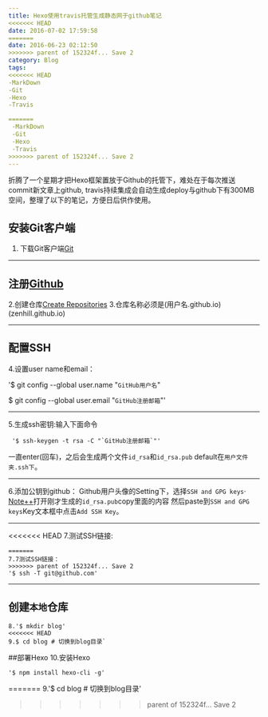 ```yaml
---
title: Hexo使用travis托管生成静态网于github笔记
<<<<<<< HEAD
date: 2016-07-02 17:59:58
=======
date: 2016-06-23 02:12:50
>>>>>>> parent of 152324f... Save 2
category: Blog
tags:
<<<<<<< HEAD
-MarkDown
-Git
-Hexo
-Travis

=======
 -MarkDown
 -Git
 -Hexo
 -Travis
>>>>>>> parent of 152324f... Save 2
---
```

折腾了一个星期才把Hexo框架置放于Github的托管下，难处在于每次推送commit新文章上github,
travis持续集成会自动生成deploy与github下有300MB空间，整理了以下的笔记，方便日后供作使用。

## 安装Git客户端
1. 下载Git客户端[Git](https://git-scm.com/)

---
## 注册[Github](https://github.com/)
2.创建仓库[Create Repositories](https://github.com/new)
3.仓库名称必须是(用户名.github.io)(zenhill.github.io)

---
## 配置SSH
4.设置user name和email：

'$ git config --global user.name "`GitHub用户名`"

 $ git config --global user.email "`GitHub注册邮箱`"'

 ---
 5.生成ssh密钥:输入下面命令
```Git
 '$ ssh-keygen -t rsa -C "`GitHub注册邮箱`"'
```
 一直enter(回车)，之后会生成两个文件`id_rsa`和`id_rsa.pub`
 default在`用户文件夹.ssh下`。

---
 6.添加公钥到github：
 Github用户头像的Setting下，选择`SSH and GPG keys`·
 [Note++](https://notepad-plus-plus.org/)打开刚才生成的`id_rsa.pub`copy里面的内容
 然后paste到`SSH and GPG keys`Key文本框中点击`Add SSH Key`。

 ---
<<<<<<< HEAD
7.测试SSH链接:
```Git
=======
7.7测试SSH链接：
>>>>>>> parent of 152324f... Save 2
'$ ssh -T git@github.com'
```
---
## 创建`本地`仓库
```Git
8.'$ mkdir blog'
<<<<<<< HEAD
9.$ cd blog # 切换到blog目录`
```
##部署Hexo
10.安装Hexo
```Git
'$ npm install hexo-cli -g'
```
=======
9.'$ cd blog # 切换到blog目录'
>>>>>>> parent of 152324f... Save 2
